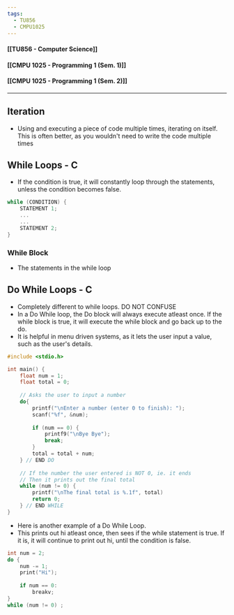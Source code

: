 ```yaml
---
tags:
  - TU856
  - CMPU1025
---
```

#### [[TU856 - Computer Science]]
#### [[CMPU 1025 - Programming 1 (Sem. 1)]]
#### [[CMPU 1025 - Programming 1 (Sem. 2)]]

---

## Iteration
- Using and executing a piece of code multiple times, iterating on itself. This is often better, as you wouldn't need to write the code multiple times

## While Loops - C
- If the condition is true, it will constantly loop through the statements, unless the condition becomes false.
``` c
while (CONDITION) {
	STATEMENT 1;
	...
	...
	STATEMENT 2;
}
```

### While Block
- The statements in the while loop

## Do While Loops - C
- Completely different to while loops. DO NOT CONFUSE
- In a Do While loop, the Do block will always execute atleast once. If the while block is true, it will execute the while block and go back up to the do.
- It is helpful in menu driven systems, as it lets the user input a value, such as the user's details.
``` c
#include <stdio.h>

int main() {
	float num = 1;
	float total = 0;
	
	// Asks the user to input a number
	do{
		printf("\nEnter a number (enter 0 to finish): ");
		scanf("%f", &num);
		
		if (num == 0) {
			printf9("\nBye Bye");
			break;
		}
		total = total + num;
	} // END DO
	
	// If the number the user entered is NOT 0, ie. it ends
	// Then it prints out the final total
	while (num != 0) {
		printf("\nThe final total is %.1f", total)
		return 0;
	} // END WHILE
}
```

- Here is another example of a Do While Loop.
- This prints out hi atleast once, then sees if the while statement is true. If it is, it will continue to print out hi, until the condition is false.

``` c
int num = 2;
do {
	num -= 1;
	print("Hi");
	
	if num == 0:
		breakv;
}
while (num != 0) ;
```






